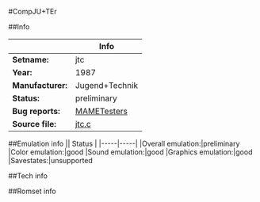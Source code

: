 #CompJU+TEr

##Info

||Info|
|-----|-----|
|**Setname:**|jtc
|**Year:**|1987
|**Manufacturer:**|Jugend+Technik
|**Status:**|preliminary
|**Bug reports:**|[MAMETesters](http://mametesters.org/view_all_set.php?type=1&temporary=y&search=jtc.c)
|**Source file:**|[jtc.c](https://github.com/mamedev/mame/blob/master/src/mess/drivers/jtc.c)

##Emulation info
|| Status |
|-----|-----|
|Overall emulation:|preliminary
|Color emulation:|good
|Sound emulation:|good
|Graphics emulation:|good
|Savestates:|unsupported

##Tech info

##Romset info

<!--- START OF EDITED COMMENT DO NOT TOUCH TEXT ABOVE-->
